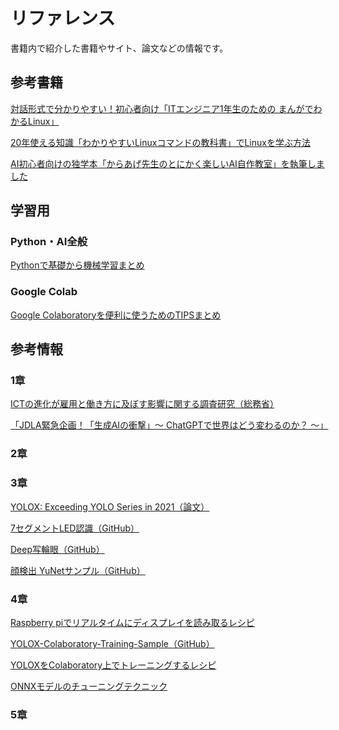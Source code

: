 
# リファレンス
書籍内で紹介した書籍やサイト、論文などの情報です。

## 参考書籍

[対話形式で分かりやすい！初心者向け「ITエンジニア1年生のための まんがでわかるLinux」](https://karaage.hatenadiary.jp/entry/2022/04/20/073000)

[20年使える知識「わかりやすいLinuxコマンドの教科書」でLinuxを学ぶ方法](https://karaage.hatenadiary.jp/entry/2021/10/22/073000)

[AI初心者向けの独学本「からあげ先生のとにかく楽しいAI自作教室」を執筆しました](https://karaage.hatenadiary.jp/entry/2020/12/11/073000)


## 学習用

### Python・AI全般

[Pythonで基礎から機械学習まとめ](https://karaage.hatenadiary.jp/machine-learning-study)


### Google Colab

[Google Colaboratoryを便利に使うためのTIPSまとめ](https://karaage.hatenadiary.jp/entry/2018/12/17/073000)

## 参考情報

### 1章

[ICTの進化が雇用と働き方に及ぼす影響に関する調査研究（総務省）](https://www.soumu.go.jp/johotsusintokei/linkdata/h28_03_houkoku.pdf)　

[「JDLA緊急企画！「生成AIの衝撃」～ ChatGPTで世界はどう変わるのか？ ～」](https://www.youtube.com/watch?v=TVaB5R4-uOE)

### 2章

### 3章

[YOLOX: Exceeding YOLO Series in 2021（論文）](https://arxiv.org/abs/2107.08430)

[7セグメントLED認識（GitHub）](https://github.com/Kazuhito00/7segment-display-reader)

[Deep写輪眼（GitHub）](https://github.com/Kazuhito00/NARUTO-HandSignDetection)

[顔検出 YuNetサンプル（GitHub）](https://github.com/Kazuhito00/YuNet-ONNX-TFLite-Sample)

### 4章

[Raspberry piでリアルタイムにディスプレイを読み取るレシピ](https://axross-recipe.com/recipes/196)

[YOLOX-Colaboratory-Training-Sample（GitHub）](https://github.com/Kazuhito00/YOLOX-Colaboratory-Training-Sample)

[YOLOXをColaboratory上でトレーニングするレシピ](https://axross-recipe.com/recipes/548)

[ONNXモデルのチューニングテクニック](https://cyberagent.ai/blog/tech/17300/)

### 5章

